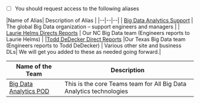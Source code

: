 - [ ] You should request access to the following aliases



|Name of Alias| Description of Alias | 
|--|--|--|
| [Big Data Analytics Support](mailto:hadoopsupport@microsoft.com) | The global Big Data organization – support engineers and managers | 
| [Laurie Helms Directs Reports](mailto:lauriehdir@microsoft.com) | Our NC Big Data team (Engineers reports to Laurie Helms) | 
|[Todd DeDecker Direct Reports](mailto:tdirs@microsoft.com) |Our Texas Big Data team (Engineers reports to Todd DeDecker) |
Various other site and business DLs| We will get you added to these as needed going forward.|

|Name of the Team|Description|
|--|--|
|[Big Data Analytics POD](http://aka.ms/bigdata_old )|This is the core Teams team for All Big Data Analytics technologies|

